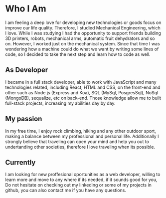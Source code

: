 ﻿# Who I Am


I am feeling a deep love for developing new technologies or goods focus on improve our life quality. Therefore,  I studied Mechanical Engineering, which I love. While I was studying I had the opportunity to support friends building 3D printers,   robots, mechanical arms, automatic fruit dehydrators and so on. However, I worked just on the mechanical system. Since that time I was wondering how a machine could do what we want by writing some lines of code, so I decided to take the next step and learn how to code as well.

## As Developer 
I became in a full stack developer,  able to work with JavaScript and many technologies related, including React, HTML and CSS, on the front-end and other such as Node.js (Express and Koa), SQL (MySql, PosgresSql), NoSql (MongoDB), sequalize, etc on back-end. Those knowledge allow me to built full-stack projects, increasing my abilities day by day.

## My passion
In my free time, I enjoy rock climbing, hiking and any other outdoor sport, making a balance between my professional and personal life. Additionally I strongly believe that traveling can open your mind and help you out to undertanding other societies, therefore I love traveling when its possible.


## Currently
I am looking for new proffesional oportunities as a web developer, willing to learn more and move to any where if its needed, if it sounds good for you, Do not hesitate on checking out my linkeding or some of my projects in github, you can also contact me if you have any questions.
